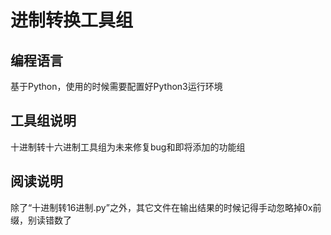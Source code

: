 # 进制转换工具组
## 编程语言
基于Python，使用的时候需要配置好Python3运行环境
## 工具组说明
十进制转十六进制工具组为未来修复bug和即将添加的功能组
## 阅读说明
除了“十进制转16进制.py”之外，其它文件在输出结果的时候记得手动忽略掉0x前缀，别读错数了
